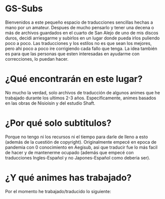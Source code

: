 # GS-Subs

Bienvenidos a este pequeño espacio de traducciones sencillas hechas a mano por un amateur. Despues de mucho pensarlo y tener una decena o más de archivos guardados en el cuarto de San Alejo de uno de mis discos duros, decidi arriesgarme y subirlos en un lugar donde pueda irlos puliendo poco a poco. Las traducciones y los estilos no es que sean los mejores, pero ahi poco a poco ire corrigiendo cada fallo que tenga. La idea también es para que las personas que esten interesadas en ayudarme con correcciones, lo puedan hacer.

# ¿Qué encontrarán en este lugar?

No mucho la verdad, solo archivos de traducción de algunos animes que he trabajado durante los ultimos 2-3 años. Especificamente, animes basados en las obras de Nisioisin y del estudio Shaft.

# ¿Por qué solo subtitulos?

Porque no tengo ni los recursos ni el tiempo para darle de lleno a esto (además de la cuestión de copyright). Originalmente empecé en epoca de pandemia con 0 conocimiento en Aegisub, asi que traducir fue lo más facil de hacer y de mantenerme ocupado (además que empecé con traducciones Ingles-Español y no Japones-Español como deberia ser).

# ¿Y qué animes has trabajado?

Por el momento he trabajado/traducido lo siguiente:
